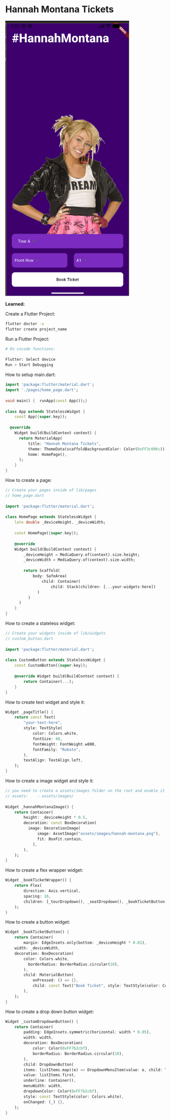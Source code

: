 # Hannah Montana Tickets

![image.png](/assets/images/app-preview.png)

**Learned:**

Create a Flutter Project:

```bash
flutter doctor -v
flutter create project_name
```

Run a Flutter Project:

```bash
# On vscode functions:

Flutter: Select device
Run > Start Debugging
```

How to setup main.dart:

```dart
import 'package:flutter/material.dart';
import './pages/home_page.dart';

void main() {  runApp(const App());}

class App extends StatelessWidget {
	const App({super.key});

  @override
	Widget build(BuildContext context) {
	  return MaterialApp(
		  title: "Hannah Montana Tickets",
		  theme: ThemeData(scaffoldBackgroundColor: Color(0xFF3c096c)),
		  home: HomePage(),
	  );
	}
}
```

How to create a page:

```dart
// Create your pages inside of lib/pages
// home_page.dart

import 'package:flutter/material.dart';

class HomePage extends StatelessWidget {
	late double _deviceHeight, _deviceWidth;

	const HomePage({super.key});

	@override
	Widget build(BuildContext context) {
		_deviceHeight = MediaQuery.of(context).size.height;
		_deviceWidth = MediaQuery.of(context).size.width;

		return Scaffold(
			body: SafeArea(
				child: Container(
					child: Stack(children: [...your-widgets-here])
			  )
		  )
	  )
	}
}
```

How to create a stateless widget:

```dart
// Create your widgets inside of lib/widgets
// custom_button.dart

import 'package:flutter/material.dart';

class CustomButton extends StatelessWidget {
	const CustomButton({super.key});

	@override Widget build(BuildContext context) {
		return Container(...);
	}
}
```

How to create text widget and style it:

```dart
Widget _pageTitle() {
	return const Text(
		"your-text-here",
		style: TextStyle(
			color: Colors.white,
			fontSize: 40,
			fontWeight: FontWeight.w800,
			fontFamily: "Roboto",
		),
		textAlign: TextAlign.left,
	);
}
```

How to create a image widget and style it:

```dart
// you need to create a assets/images folder on the root and enable it on pubspec.yaml file
// assets:    - assets/images/

Widget _hannahMontanaImage() {
	return Container(
		height: _deviceHeight * 0.5,
		decoration: const BoxDecoration(
		  image: DecorationImage(
			  image: AssetImage("assets/images/hannah-montana.png"),
			  fit: BoxFit.contain,
			),
		),
	);
}
```

How to create a flex wrapper widget:

```dart
Widget _bookTicketWrapper() {
	return Flex(
		direction: Axis.vertical,
		spacing: 16,
		children: [_tourDropdown(), _seatDropdown(), _bookTicketButton()],
	);
}
```

How to create a button widget:

```dart
Widget _bookTicketButton() {
	return Container(
		margin: EdgeInsets.only(bottom: _deviceHeight * 0.01),
    width: _deviceWidth,
    decoration: BoxDecoration(
	    color: Colors.white,
		  borderRadius: BorderRadius.circular(10),
		),
		child: MaterialButton(
			onPressed: () => {},
			child: const Text("Book Ticket", style: TextStyle(color: Colors.black)),
		),
	);
}
```

How to create a drop down button widget:

```dart
Widget _customDropdownButton() {
	return Container(
		padding: EdgeInsets.symmetric(horizontal: width * 0.05),
		width: width,
		decoration: BoxDecoration(
			color: Color(0xFF7b2cbf),
			borderRadius: BorderRadius.circular(10),
		),
		child: DropdownButton(
		items: listItems.map((e) => DropdownMenuItem(value: e, child: Text(e))).toList(),
		value: listItems.first,
		underline: Container(),
		menuWidth: width,
		dropdownColor: Color(0xFF7b2cbf),
		style: const TextStyle(color: Colors.white),
		onChanged: (_) {},
	);
}
```
